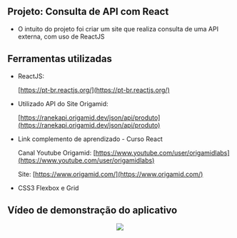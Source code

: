 ## Projeto: Consulta de API com React

- O intuito do projeto foi criar um site que realiza consulta de uma API externa, com uso de ReactJS

## Ferramentas utilizadas

- ReactJS: 

  [https://pt-br.reactjs.org/](https://pt-br.reactjs.org/)

- Utilizado API do Site Origamid: 

  [https://ranekapi.origamid.dev/json/api/produto](https://ranekapi.origamid.dev/json/api/produto)

- Link complemento de aprendizado - Curso React
  
  Canal Youtube Origamid: [https://www.youtube.com/user/origamidlabs](https://www.youtube.com/user/origamidlabs)

  Site: [https://www.origamid.com/](https://www.origamid.com/)

- CSS3 Flexbox e Grid

## Vídeo de demonstração do aplicativo

<p align="center">
   <img src="https://github.com/camila-github/projeto-react-api/blob/main/docs/video.gif"/>
</p>
